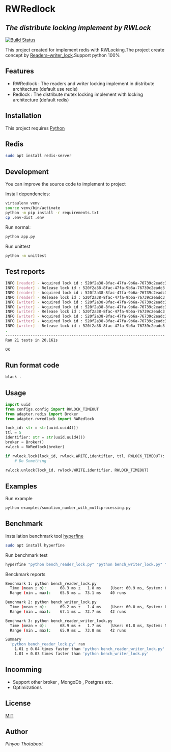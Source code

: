# RWRedlock
## _The distribute locking implement by RWLock_

[![Build Status](https://travis-ci.org/joemccann/dillinger.svg?branch=master)](https://travis-ci.org/joemccann/dillinger)

This project created for implement redis with RWLocking.The project create concept by [Readers–writer_lock](https://en.wikipedia.org/wiki/Readers%E2%80%93writer_lock).Support python 100%

## Features

- RWRedlock : The readers and writer locking implement in distribute architecture (default use redis)
- Redlock : The distribute mutex locking implement with locking architecture (default redis) 

## Installation

This project requires [Python](https://www.python.org/downloads/)

## Redis
```sh
sudo apt install redis-server
```

## Development

You can improve the source code to implement to project 

Install dependencies:

```sh
virtaulenv venv
source venv/bin/activate
python -m pip install -r requirements.txt
cp .env-dist .env
```

Run normal:

```sh
python app.py
```

Run unittest

```sh
python -m unittest
```

## Test reports
```sh
INFO [reader] - Acquired lock id : 520f2a38-8fac-47fa-9b6a-76739c2eadc3
INFO [reader] - Release lock id : 520f2a38-8fac-47fa-9b6a-76739c2eadc3
INFO [reader] - Acquired lock id : 520f2a38-8fac-47fa-9b6a-76739c2eadc3
INFO [reader] - Release lock id : 520f2a38-8fac-47fa-9b6a-76739c2eadc3
INFO [writer] - Acquired lock id : 520f2a38-8fac-47fa-9b6a-76739c2eadc3
INFO [writer] - Acquired lock id : 520f2a38-8fac-47fa-9b6a-76739c2eadc3
INFO [writer] - Release lock id : 520f2a38-8fac-47fa-9b6a-76739c2eadc3
INFO [writer] - Acquired lock id : 520f2a38-8fac-47fa-9b6a-76739c2eadc3
INFO [writer] - Acquired lock id : 520f2a38-8fac-47fa-9b6a-76739c2eadc3
INFO [writer] - Release lock id : 520f2a38-8fac-47fa-9b6a-76739c2eadc3
.
----------------------------------------------------------------------
Ran 21 tests in 20.161s

OK
```

## Run format code

```sh
black .
```

## Usage

```py
import uuid
from configs.config import RWLOCK_TIMEOUT
from adapter.redis import Broker
from adapter.rwredlock import RWRedlock

lock_id: str = str(uuid.uuid4())
ttl = 5
identifier: str = str(uuid.uuid4())
broker = Broker()
rwlock = RWRedlock(broker)

if rwlock.lock(lock_id, rwlock.WRITE,identifier, ttl, RWLOCK_TIMEOUT):
    # Do Something
    
rwlock.unlock(lock_id, rwlock.WRITE,identifier, RWLOCK_TIMEOUT)
```

## Examples

Run example

```sh
python examples/sumation_number_with_multiprocessing.py
```

## Benchmark
Installation benchmark tool [hyperfine](https://github.com/sharkdp/hyperfine)

```sh
sudo apt install hyperfine
```

Run benchmark test

```sh
hyperfine "python bench_reader_lock.py" "python bench_writer_lock.py" "python bench_reader_writer_lock.py" --show-output
```

Benckmark reports

```sh
Benchmark 1: python bench_reader_lock.py
  Time (mean ± σ):      68.3 ms ±   1.8 ms    [User: 60.9 ms, System: 6.8 ms]
  Range (min … max):    65.5 ms …  73.1 ms    40 runs

Benchmark 2: python bench_writer_lock.py
  Time (mean ± σ):      69.2 ms ±   1.4 ms    [User: 60.0 ms, System: 8.0 ms]
  Range (min … max):    67.1 ms …  72.7 ms    42 runs

Benchmark 3: python bench_reader_writer_lock.py
  Time (mean ± σ):      68.9 ms ±   1.7 ms    [User: 61.8 ms, System: 5.9 ms]
  Range (min … max):    65.9 ms …  73.8 ms    42 runs

Summary
  'python bench_reader_lock.py' ran
    1.01 ± 0.04 times faster than 'python bench_reader_writer_lock.py'
    1.01 ± 0.03 times faster than 'python bench_writer_lock.py'
```

## Incomming

- Support other broker , MongoDb , Postgres etc.
- Optimizations

## License

[MIT](https://github.com/pinyoothotaboot/py-rwlock/blob/main/LICENSE)

## Author
_Pinyoo Thotaboot_
